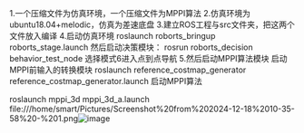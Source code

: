 1.一个压缩文件为仿真环境，一个压缩文件为MPPI算法
2.仿真环境为ubuntu18.04+melodic，仿真为差速底盘
3.建立ROS工程与src文件夹，把这两个文件放入编译
4.启动仿真环境
roslaunch roborts_bringup roborts_stage.launch
然后启动决策模块：
rosrun roborts_decision behavior_test_node
选择模式6进入点到点导航
5.然后启动MPPI算法模块
启动MPPI前输入的转换模块
 roslaunch reference_costmap_generator reference_costmap_generator.launch
 启动MPPI算法
 
 roslaunch mppi_3d mppi_3d_a.launch
file:///home/smart/Pictures/Screenshot%20from%202024-12-18%2010-35-58%20-%201.png![image](https://github.com/user-attachments/assets/ec66d1ac-f56a-49c4-9f26-9d0ad43bed5d)
